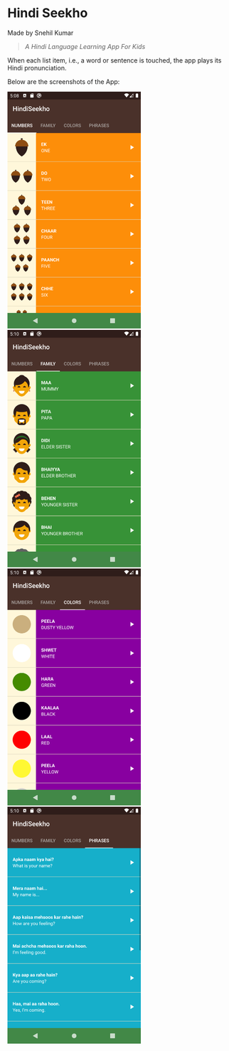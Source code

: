# Hindi Seekho
Made by Snehil Kumar

>_A Hindi Language Learning App For Kids_

When each list item, i.e., a word or sentence is touched, the app plays its Hindi pronunciation.

Below are the screenshots of the App:

<img src="ss/Numbers.png" alt="Numbers Fragment ss" width="300px"/>  
<img src="ss/Family.png" alt="Family Fragment ss" width="300px"/>  
<img src="ss/Colors.png" alt="Colors Fragment ss" width="300px"/>  
<img src="ss/Phrases.png" alt="Phrases Fragment ss" width="300px"/>